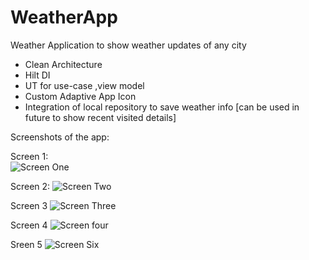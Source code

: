 # WeatherApp
Weather Application to show weather updates of any city

 - Clean Architecture
 - Hilt DI
 - UT for use-case ,view model
 - Custom Adaptive App Icon
 - Integration of local repository to save weather info [can be used in future to show recent visited details]
 
 Screenshots of the app:
 
 Screen 1:  
 ![Screen One](https://user-images.githubusercontent.com/26110736/177984085-3cce6500-f7e8-4ece-91eb-9d02f4b30b41.png)
 
 Screen 2: 
![Screen Two](https://user-images.githubusercontent.com/26110736/177984145-a2bf66b3-88ad-4f7b-b490-e3e5b707bc8e.png)

 Screen 3
 ![Screen Three](https://user-images.githubusercontent.com/26110736/177984191-9e302540-10c0-4642-96ef-1a91f8a07eb8.png)

 Screen 4
 ![Screen four](https://user-images.githubusercontent.com/26110736/177984285-63d10755-4838-4cad-acd2-2427e11c72b9.png)

 Sreen 5
 ![Screen Six](https://user-images.githubusercontent.com/26110736/177984325-3a44594f-4ad2-41a4-9393-074294f9ba01.png)
